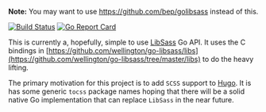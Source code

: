**Note:** You may want to use https://github.com/bep/golibsass instead of this.


[![Build Status](https://travis-ci.org/bep/go-tocss.svg?branch=master)](https://travis-ci.org/bep/go-tocss)
[![Go Report Card](https://goreportcard.com/badge/github.com/bep/go-tocss)](https://goreportcard.com/report/github.com/bep/go-tocss)

This is currently a, hopefully, simple to use [LibSass](https://sass-lang.com/libsass) Go API. It uses the C bindings in [https://github.com/wellington/go-libsass/libs](https://github.com/wellington/go-libsass/tree/master/libs) to do the heavy lifting.

The primary motivation for this project is to add `SCSS` support to [Hugo](https://gohugo.io/). It is has some generic `tocss` package names hoping that there will be a solid native Go implementation that can replace `LibSass` in the near future.
